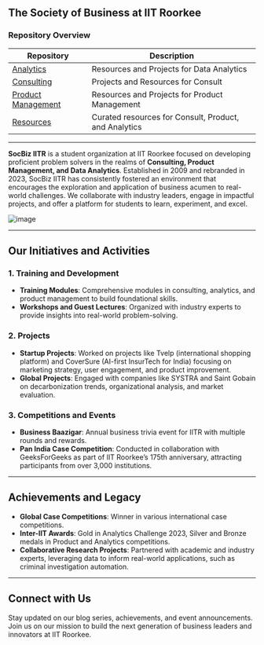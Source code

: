 
## The Society of Business at IIT Roorkee

### Repository Overview

   | Repository | Description |
   |------------|-------------|
   | [Analytics](https://github.com/socbiz-iitr/analytics24-25) | Resources and Projects for Data Analytics |
   | [Consulting](https://github.com/socbiz-iitr/consult24-25) | Projects and Resources for Consult |
   | [Product Management](https://github.com/socbiz-iitr/product24-25) | Resources and Projects for Product Management |
   | [Resources](https://github.com/socbiz-iitr/resources) | Curated resources for Consult, Product, and Analytics |

---


**SocBiz IITR** is a student organization at IIT Roorkee focused on developing proficient problem solvers in the realms of **Consulting, Product Management, and Data Analytics**. Established in 2009 and rebranded in 2023, SocBiz IITR has consistently fostered an environment that encourages the exploration and application of business acumen to real-world challenges. We collaborate with industry leaders, engage in impactful projects, and offer a platform for students to learn, experiment, and excel.

![image](https://github.com/user-attachments/assets/0b4927c5-6caf-4b2b-9f55-4da5b75eeacf)


---

## Our Initiatives and Activities

### 1. **Training and Development**
   - **Training Modules**: Comprehensive modules in consulting, analytics, and product management to build foundational skills.
   - **Workshops and Guest Lectures**: Organized with industry experts to provide insights into real-world problem-solving.

### 2. **Projects**
   - **Startup Projects**: Worked on projects like Tvelp (international shopping platform) and CoverSure (AI-first InsurTech for India) focusing on marketing strategy, user engagement, and product improvement.
   - **Global Projects**: Engaged with companies like SYSTRA and Saint Gobain on decarbonization trends, organizational analysis, and market evaluation.

### 3. **Competitions and Events**
   - **Business Baazigar**: Annual business trivia event for IITR with multiple rounds and rewards.
   - **Pan India Case Competition**: Conducted in collaboration with GeeksForGeeks as part of IIT Roorkee’s 175th anniversary, attracting participants from over 3,000 institutions.

---

## Achievements and Legacy

   - **Global Case Competitions**: Winner in various international case competitions.
   - **Inter-IIT Awards**: Gold in Analytics Challenge 2023, Silver and Bronze medals in Product and Analytics competitions.
   - **Collaborative Research Projects**: Partnered with academic and industry experts, leveraging data to inform real-world applications, such as criminal investigation automation.


---

## Connect with Us

Stay updated on our blog series, achievements, and event announcements. Join us on our mission to build the next generation of business leaders and innovators at IIT Roorkee.

